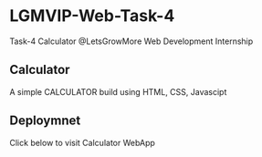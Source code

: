 # LGMVIP-Web-Task-4
Task-4 Calculator @LetsGrowMore Web Development Internship

## Calculator
A simple CALCULATOR build using HTML, CSS, Javascipt

## Deploymnet
Click below to visit Calculator WebApp
<a href=""><img src=""></a>
